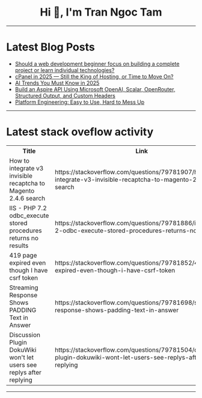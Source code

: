 <h1 align="center">Hi 👋, I'm Tran Ngoc Tam</h1>

---

# Latest Blog Posts 
<!-- BLOG-POST-LIST:START -->
- [Should a web development beginner focus on building a complete project or learn individual technologies?](https://dev.to/hxccoder/should-a-web-development-beginner-focus-on-building-a-complete-project-or-learn-individual-3bd5)
- [cPanel in 2025 — Still the King of Hosting, or Time to Move On?](https://dev.to/hugovalters/cpanel-in-2025-still-the-king-of-hosting-or-time-to-move-on-3j1p)
- [AI Trends You Must Know in 2025](https://dev.to/golamkibria/ai-trends-you-must-know-in-2025-2g4p)
- [Build an Aspire API Using Microsoft OpenAI, Scalar, OpenRouter, Structured Output, and Custom Headers](https://dev.to/victorioberra/build-an-aspire-api-using-microsoft-openai-scalar-openrouter-structured-output-and-custom-3a6)
- [Platform Engineering: Easy to Use, Hard to Mess Up](https://dev.to/sleepingpotato/platform-engineering-easy-to-use-hard-to-mess-up-471o)
<!-- BLOG-POST-LIST:END -->

---

# Latest stack oveflow activity
<table>
  <tr><th>Title</th><th>Link</th></tr>
  <!-- STACKOVERFLOW:START --><tr><td>How to integrate v3 invisible recaptcha to Magento 2.4.6 search</td><td>https://stackoverflow.com/questions/79781907/how-to-integrate-v3-invisible-recaptcha-to-magento-2-4-6-search</td></tr><tr><td>IIS - PHP 7.2 odbc_execute stored procedures returns no results</td><td>https://stackoverflow.com/questions/79781886/iis-php-7-2-odbc-execute-stored-procedures-returns-no-results</td></tr><tr><td>419 page expired even though I have csrf token</td><td>https://stackoverflow.com/questions/79781852/419-page-expired-even-though-i-have-csrf-token</td></tr><tr><td>Streaming Response Shows PADDING Text in Answer</td><td>https://stackoverflow.com/questions/79781698/streaming-response-shows-padding-text-in-answer</td></tr><tr><td>Discussion Plugin DokuWiki won&#39;t let users see replys after replying</td><td>https://stackoverflow.com/questions/79781504/discussion-plugin-dokuwiki-wont-let-users-see-replys-after-replying</td></tr><!-- STACKOVERFLOW:END -->
</table>

---


